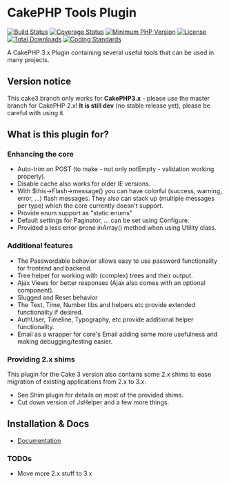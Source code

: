 # CakePHP Tools Plugin
[![Build Status](https://api.travis-ci.org/dereuromark/cakephp-tools.svg)](https://travis-ci.org/dereuromark/cakephp-tools)
[![Coverage Status](https://codecov.io/github/dereuromark/cakephp-tools/coverage.svg?branch=master)](https://codecov.io/github/dereuromark/cakephp-tools?branch=master)
[![Minimum PHP Version](http://img.shields.io/badge/php-%3E%3D%205.4-8892BF.svg)](https://php.net/)
[![License](https://poser.pugx.org/dereuromark/cakephp-tools/license.svg)](https://packagist.org/packages/dereuromark/cakephp-tools)
[![Total Downloads](https://poser.pugx.org/dereuromark/cakephp-tools/d/total.svg)](https://packagist.org/packages/dereuromark/cakephp-tools)
[![Coding Standards](https://img.shields.io/badge/cs-PSR--2--R-yellow.svg)](https://github.com/php-fig-rectified/fig-rectified-standards)

A CakePHP 3.x Plugin containing several useful tools that can be used in many projects.

## Version notice

This cake3 branch only works for **CakePHP3.x** - please use the master branch for CakePHP 2.x!
**It is still dev** (no stable release yet), please be careful with using it.

## What is this plugin for?

### Enhancing the core
- Auto-trim on POST (to make - not only notEmpty - validation working properly).
- Disable cache also works for older IE versions.
- With $this->Flash->message() you can have colorful (success, warning, error, ...) flash messages.
  They also can stack up (multiple messages per type) which the core currently doesn't support.
- Provide enum support as "static enums"
- Default settings for Paginator, ... can be set using Configure.
- Provided a less error-prone inArray() method when using Utility class.

### Additional features
- The Passwordable behavior allows easy to use password functionality for frontend and backend.
- Tree helper for working with (complex) trees and their output.
- Ajax Views for better responses (Ajax also comes with an optional component).
- Slugged and Reset behavior
- The Text, Time, Number libs and helpers etc provide extended functionality if desired.
- AuthUser, Timeline, Typography, etc provide additional helper functionality.
- Email as a wrapper for core's Email adding some more usefulness and making debugging/testing easier.

### Providing 2.x shims
This plugin for the Cake 3 version also contains some 2.x shims to ease migration of existing applications from 2.x to 3.x:
- See Shim plugin for details on most of the provided shims.
- Cut down version of JsHelper and a few more things.

## Installation & Docs

- [Documentation](docs/README.md)

### TODOs

* Move more 2.x stuff to 3.x
